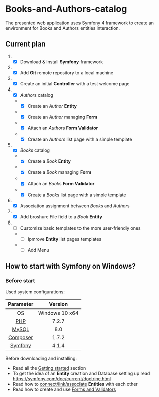 # Books-and-Authors-catalog
The presented web application uses Symfony 4 framework to create an environment for Books and Authors entities interaction.
## Current plan
1. - [X] Download & Install **Symfony** framework
2. - [X] Add **Git** remote repository to a local machine
3. - [X] Create an initial **Controller** with a test welcome page
4. - [X] *Author*s catalog
    * - [X] Create an *Author* **Entity**
    * - [X] Create an *Author* managing **Form**
    * - [X] Attach an *Author*s **Form Validator**
    * - [X] Create an *Author*s list page with a simple template
5. - [X] *Book*s catalog
    * - [X] Create a *Book* **Entity**
    * - [X] Create a *Book* managing **Form**
    * - [X] Attach an *Book*s **Form Validator**
    * - [X] Create a *Book*s list page with a simple template
6. - [X] Association assignment between *Book*s and *Author*s
7. - [X] Add broshure File field to a *Book* **Entity**
8. - [ ] Customize basic templates to the more user-friendly ones
    * - [ ] Ipmrove **Entity** list pages templates
    * - [ ] Add Menu
    
## How to start with Symfony on Windows?
### Before start
Used system configurations:

| Parameter | Version |
|:---------:|:---------:|
| OS | Windows 10 x64 |
| [PHP](https://windows.php.net/download#php-7.2) | 7.2.7 |
| [MySQL](https://dev.mysql.com/downloads/mysql/) | 8.0 |
| [Composer](https://getcomposer.org/download/) | 1.7.2 |
| [Symfony](https://symfony.com/download) | 4.1.4 |

Before downloading and installing:
* Read all the [Getting started](https://symfony.com/doc/current/index.html) section
* To get the idea of an **Entity** creation and Database setting up read https://symfony.com/doc/current/doctrine.html
* Read how to [connect/link/associate](https://symfony.com/doc/current/doctrine/associations) **Entities** with each other
* Read how to create and use [Forms and Validators](https://symfony.com/doc/current/forms.html)

